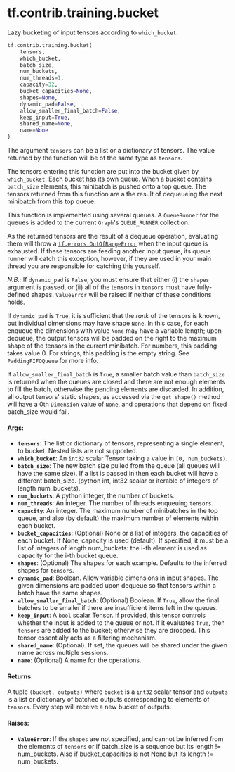 <div itemscope itemtype="http://developers.google.com/ReferenceObject">
<meta itemprop="name" content="tf.contrib.training.bucket" />
<meta itemprop="path" content="Stable" />
</div>

# tf.contrib.training.bucket

Lazy bucketing of input tensors according to `which_bucket`.

``` python
tf.contrib.training.bucket(
    tensors,
    which_bucket,
    batch_size,
    num_buckets,
    num_threads=1,
    capacity=32,
    bucket_capacities=None,
    shapes=None,
    dynamic_pad=False,
    allow_smaller_final_batch=False,
    keep_input=True,
    shared_name=None,
    name=None
)
```

<!-- Placeholder for "Used in" -->

The argument `tensors` can be a list or a dictionary of tensors.
The value returned by the function will be of the same type
as `tensors`.

The tensors entering this function are put into the bucket given by
`which_bucket`.  Each bucket has its own queue.  When a bucket contains
`batch_size` elements, this minibatch is pushed onto a top queue.  The
tensors returned from this function are a the result of dequeueing the
next minibatch from this top queue.

This function is implemented using several queues. A `QueueRunner` for the
queues is added to the current `Graph`'s `QUEUE_RUNNER` collection.

As the returned tensors are the result of a dequeue operation, evaluating
them will throw a <a href="../../../tf/errors/OutOfRangeError.md"><code>tf.errors.OutOfRangeError</code></a> when the input queue is
exhausted.  If these tensors are feeding another input queue, its queue runner
will catch this exception, however, if they are used in your main thread
you are responsible for catching this yourself.

*N.B.:* If `dynamic_pad` is `False`, you must ensure that either
(i) the `shapes` argument is passed, or (ii) all of the tensors in
`tensors` must have fully-defined shapes. `ValueError` will be
raised if neither of these conditions holds.

If `dynamic_pad` is `True`, it is sufficient that the *rank* of the
tensors is known, but individual dimensions may have shape `None`.
In this case, for each enqueue the dimensions with value `None`
may have a variable length; upon dequeue, the output tensors will be padded
on the right to the maximum shape of the tensors in the current minibatch.
For numbers, this padding takes value 0.  For strings, this padding is
the empty string.  See `PaddingFIFOQueue` for more info.

If `allow_smaller_final_batch` is `True`, a smaller batch value than
`batch_size` is returned when the queues are closed and there are not enough
elements to fill the batch, otherwise the pending elements are discarded.
In addition, all output tensors' static shapes, as accessed via the
`get_shape()` method will have a 0th `Dimension` value of `None`, and
operations that depend on fixed batch_size would fail.

#### Args:


* <b>`tensors`</b>: The list or dictionary of tensors, representing a single element,
  to bucket.  Nested lists are not supported.
* <b>`which_bucket`</b>: An `int32` scalar Tensor taking a value in `[0, num_buckets)`.
* <b>`batch_size`</b>: The new batch size pulled from the queue (all queues will have
  the same size).  If a list is passed in then each bucket will have a
  different batch_size.
  (python int, int32 scalar or iterable of integers of length num_buckets).
* <b>`num_buckets`</b>: A python integer, the number of buckets.
* <b>`num_threads`</b>: An integer.  The number of threads enqueuing `tensors`.
* <b>`capacity`</b>: An integer. The maximum number of minibatches in the top queue,
  and also (by default) the maximum number of elements within each bucket.
* <b>`bucket_capacities`</b>: (Optional) None or a list of integers, the capacities of
  each bucket. If None, capacity is used (default). If specified, it must
  be a list of integers of length num_buckets: the i-th element is used
  as capacity for the i-th bucket queue.
* <b>`shapes`</b>: (Optional) The shapes for each example.  Defaults to the
  inferred shapes for `tensors`.
* <b>`dynamic_pad`</b>: Boolean.  Allow variable dimensions in input shapes.
  The given dimensions are padded upon dequeue so that tensors within a
  batch have the same shapes.
* <b>`allow_smaller_final_batch`</b>: (Optional) Boolean. If `True`, allow the final
  batches to be smaller if there are insufficient items left in the queues.
* <b>`keep_input`</b>: A `bool` scalar Tensor.  If provided, this tensor controls
  whether the input is added to the queue or not.  If it evaluates `True`,
  then `tensors` are added to the bucket; otherwise they are dropped.  This
  tensor essentially acts as a filtering mechanism.
* <b>`shared_name`</b>: (Optional). If set, the queues will be shared under the given
  name across multiple sessions.
* <b>`name`</b>: (Optional) A name for the operations.


#### Returns:

A tuple `(bucket, outputs)` where `bucket` is
a `int32` scalar tensor and `outputs` is a list or
dictionary of batched outputs corresponding to elements of `tensors`.
Every step will receive a new bucket of outputs.



#### Raises:


* <b>`ValueError`</b>: If the `shapes` are not specified, and cannot be
  inferred from the elements of `tensors` or if batch_size is a sequence
  but its length != num_buckets. Also if bucket_capacities is not None but
  its length != num_buckets.